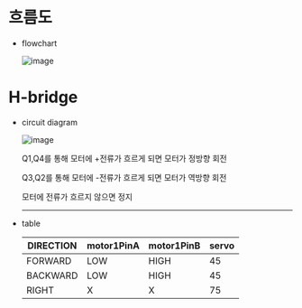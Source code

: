 # 흐름도
 * flowchart
   
   ![image](https://github.com/kai-hun/cluster/assets/68891654/8b6c7043-3593-4a9c-876c-d1be1ea17c03)


# H-bridge
 * circuit diagram
   
   ![image](https://github.com/kai-hun/cluster/assets/68891654/ff5dba77-ae5b-4501-b1b2-64f37e2f81cb)

   Q1,Q4를 통해 모터에 +전류가 흐르게 되면 모터가 정방향 회전
   
   Q3,Q2를 통해 모터에 -전류가 흐르게 되면 모터가 역방향 회전
   
   모터에 전류가 흐르지 않으면 정지

   ---
   
 * table
   
   DIRECTION | motor1PinA | motor1PinB | servo
   ---|---|---|---
   FORWARD | LOW | HIGH | 45
   BACKWARD | LOW | HIGH | 45
   RIGHT | X | X | 75
